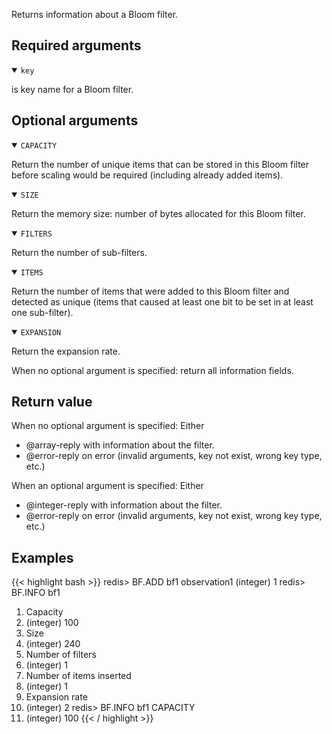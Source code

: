 Returns information about a Bloom filter.

## Required arguments

<details open><summary><code>key</code></summary>

is key name for a Bloom filter.
</details>

## Optional arguments

<details open><summary><code>CAPACITY</code></summary>

Return the number of unique items that can be stored in this Bloom filter before scaling would be required (including already added items).
</details>

<details open><summary><code>SIZE</code></summary>

Return the memory size: number of bytes allocated for this Bloom filter.
</details>

<details open><summary><code>FILTERS</code></summary>

Return the number of sub-filters.
</details>

<details open><summary><code>ITEMS</code></summary>

Return the number of items that were added to this Bloom filter and detected as unique (items that caused at least one bit to be set in at least one sub-filter).
</details>

<details open><summary><code>EXPANSION</code></summary>

Return the expansion rate.
</details>

When no optional argument is specified: return all information fields.

## Return value

When no optional argument is specified: Either

- @array-reply with information about the filter.
- @error-reply on error (invalid arguments, key not exist, wrong key type, etc.)

When an optional argument is specified: Either

- @integer-reply with information about the filter.
- @error-reply on error (invalid arguments, key not exist, wrong key type, etc.)

## Examples

{{< highlight bash >}}
redis> BF.ADD bf1 observation1
(integer) 1
redis> BF.INFO bf1
 1) Capacity
 2) (integer) 100
 3) Size
 4) (integer) 240
 5) Number of filters
 6) (integer) 1
 7) Number of items inserted
 8) (integer) 1
 9) Expansion rate
10) (integer) 2
redis> BF.INFO bf1 CAPACITY
1) (integer) 100
{{< / highlight >}}
